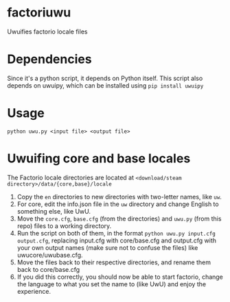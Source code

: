 # factoriuwu
Uwuifies factorio locale files

# Dependencies
Since it's a python script, it depends on Python itself. This script also depends on uwuipy, which can be installed using
`pip install uwuipy`

# Usage
`python uwu.py <input file> <output file>`

# Uwuifing core and base locales

The Factorio locale directories are located at
`<download/steam directory>/data/{core,base}/locale`

1. Copy the `en` directories to new directories with two-letter names, like `uw`.
2. For core, edit the info.json file in the `uw` directory and change English to something else, like UwU.
3. Move the `core.cfg`, `base.cfg` (from the directories) and `uwu.py` (from this repo) files to a working directory.
4. Run the script on both of them, in the format `python uwu.py input.cfg output.cfg`, replacing input.cfg with core/base.cfg and output.cfg with your own output names (make sure not to confuse the files) like uwucore/uwubase.cfg.
5. Move the files back to their respective directories, and rename them back to core/base.cfg
6. If you did this correctly, you should now be able to start factorio, change the language to what you set the name to (like UwU) and enjoy the experience.
